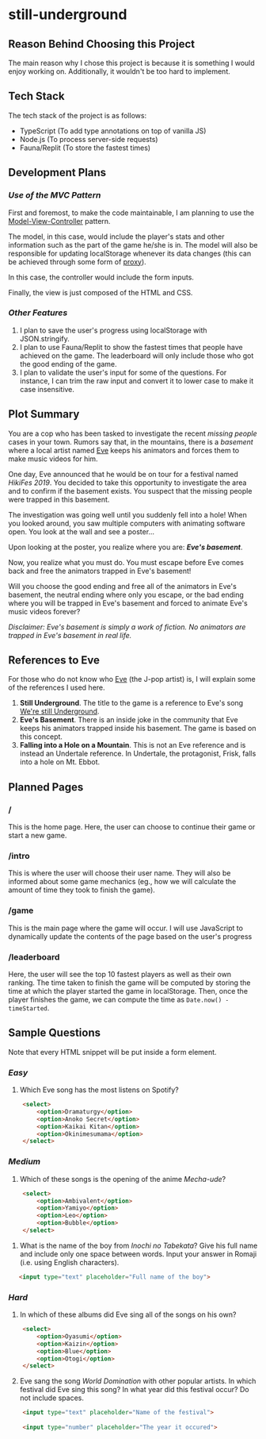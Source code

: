 # **still-underground**

## **Reason Behind Choosing this Project**

The main reason why I chose this project is because it is something I would enjoy working on. Additionally, it wouldn't be too hard to implement.

## **Tech Stack**

The tech stack of the project is as follows:
- TypeScript (To add type annotations on top of vanilla JS)
- Node.js (To process server-side requests)
- Fauna/Replit (To store the fastest times)
  
## **Development Plans**

### ***Use of the MVC Pattern***

First and foremost, to make the code maintainable, I am planning to use the [Model-View-Controller](https://en.wikipedia.org/wiki/Model%E2%80%93view%E2%80%93controller) pattern.

The model, in this case, would include the player's stats and other information such as the part of the game he/she is in. The model will also be responsible for updating localStorage whenever its data changes (this can be achieved through some form of [proxy](https://developer.mozilla.org/en-US/docs/Web/JavaScript/Reference/Global_Objects/Proxy)).

In this case, the controller would include the form inputs.

Finally, the view is just composed of the HTML and CSS.

### ***Other Features***
1. I plan to save the user's progress using localStorage with JSON.stringify.
2. I plan to use Fauna/Replit to show the fastest times that people have achieved on the game. The leaderboard will only include those who got the good ending of the game.
3. I plan to validate the user's input for some of the questions. For instance, I can trim the raw input and convert it to lower case to make it case insensitive.

## **Plot Summary**

You are a cop who has been tasked to investigate the recent *missing people* cases in your town. Rumors say that, in the mountains, there is a *basement* where a local artist named [Eve](https://en.wikipedia.org/wiki/Eve_(Japanese_singer)) keeps his animators and forces them to make music videos for him.

One day, Eve announced that he would be on tour for a festival named *HikiFes 2019*. You decided to take this opportunity to investigate the area and to confirm if the basement exists. You suspect that the missing people were trapped in this basement.

The investigation was going well until you suddenly fell into a hole! When you looked around, you saw multiple computers with animating software open. You look at the wall and see a poster...

Upon looking at the poster, you realize where you are: ***Eve's basement***.

Now, you realize what you must do. You must escape before Eve comes back and free the animators trapped in Eve's basement!

Will you choose the good ending and free all of the animators in Eve's basement, the neutral ending where only you escape, or the bad ending where you will be trapped in Eve's basement and forced to animate Eve's music videos forever?

*Disclaimer: Eve's basement is simply a work of fiction. No animators are trapped in Eve's basement in real life.*
## **References to Eve**

For those who do not know who [Eve](https://en.wikipedia.org/wiki/Eve_(Japanese_singer)) (the J-pop artist) is, I will explain some of the references I used here.

1. **Still Underground**. The title to the game is a reference to Eve's song [We're still Underground](https://www.youtube.com/watch?v=nBteO-bU78Y).
2. **Eve's Basement**. There is an inside joke in the community that Eve keeps his animators trapped inside his basement. The game is based on this concept.
3. **Falling into a Hole on a Mountain**. This is not an Eve reference and is instead an Undertale reference. In Undertale, the protagonist, Frisk, falls into a hole on Mt. Ebbot.

## **Planned Pages**

### **/**

This is the home page. Here, the user can choose to continue their game or start a new game.

### **/intro**

This is where the user will choose their user name. They will also be informed about some game mechanics (eg., how we will calculate the amount of time they took to finish the game).

### **/game**

This is the main page where the game will occur. I will use JavaScript to dynamically update the contents of the page based on the user's progress

### **/leaderboard**

Here, the user will see the top 10 fastest players as well as their own ranking. The time taken to finish the game will be computed by storing the time at which the player started the game in localStorage. Then, once the player finishes the game, we can compute the time as `Date.now() - timeStarted`.

## **Sample Questions**

Note that every HTML snippet will be put inside a form element.

### ***Easy***

1. Which Eve song has the most listens on Spotify?

```HTML
    <select>
        <option>Dramaturgy</option>
        <option>Anoko Secret</option>
        <option>Kaikai Kitan</option>
        <option>Okinimesumama</option>
    </select>
```

### ***Medium***

1. Which of these songs is the opening of the anime *Mecha-ude*?
```HTML
    <select>
        <option>Ambivalent</option>
        <option>Yamiyo</option>
        <option>Leo</option>
        <option>Bubble</option>
    </select>
```
1. What is the name of the boy from *Inochi no Tabekata*? Give his full name and include only one space between words. Input your answer in Romaji (i.e. using English characters).
```HTML
   <input type="text" placeholder="Full name of the boy">
```
### ***Hard***

1. In which of these albums did Eve sing all of the songs on his own?
    
```HTML
    <select>
        <option>Oyasumi</option>
        <option>Kaizin</option>
        <option>Blue</option>
        <option>Otogi</option>
    </select>
```
2. Eve sang the song *World Domination* with other popular artists. In which festival did Eve sing this song? In what year did this festival occur? Do not include spaces.

```HTML
    <input type="text" placeholder="Name of the festival">
    
    <input type="number" placeholder="The year it occured">
```